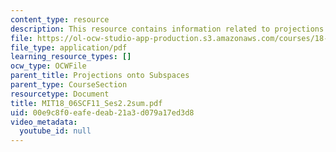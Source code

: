 ```yaml
---
content_type: resource
description: This resource contains information related to projections onto subspaces.
file: https://ol-ocw-studio-app-production.s3.amazonaws.com/courses/18-06sc-linear-algebra-fall-2011/00e9c8f0eafedeab21a3d079a17ed3d8_MIT18_06SCF11_Ses2.2sum.pdf
file_type: application/pdf
learning_resource_types: []
ocw_type: OCWFile
parent_title: Projections onto Subspaces
parent_type: CourseSection
resourcetype: Document
title: MIT18_06SCF11_Ses2.2sum.pdf
uid: 00e9c8f0-eafe-deab-21a3-d079a17ed3d8
video_metadata:
  youtube_id: null
---
```

